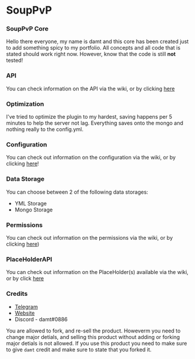 # SoupPvP

### SoupPvP Core
Hello there everyone, my name is damt and this core has been created just to add something spicy to my portfolio. All concepts and all code that is stated should work right now. 
However, know that the code is still **not** tested!

### API
You can check information on the API via the wiki, or by clicking [here](https://github.com/therealdamt/SoupPvP/wiki/API)

### Optimization
I've tried to optimize the plugin to my hardest, saving happens per 5 minutes to help the server not lag. Everything saves onto the mongo and nothing really to the config.yml.

### Configuration
You can check out information on the configuration via the wiki, or by clicking [here](https://github.com/therealdamt/SoupPvP/wiki/Configuration)!

### Data Storage
You can choose between 2 of the following data storages:
* YML Storage
* Mongo Storage 

### Permissions
You can check out information on the permissions via the wiki, or by clicking [here](https://github.com/therealdamt/SoupPvP/wiki/Permissions))

### PlaceHolderAPI
You can check out information on the PlaceHolder(s) available via the wiki, or by click [here](https://github.com/therealdamt/SoupPvP/wiki/PlaceHolder(s))

### Credits

* [Telegram](https://t.me/therealdamt)
* [Website](https://damt.xyz)
* Discord - damt#0886

You are allowed to fork, and re-sell the product. Howeverm you need to change major detials, and selling this product without adding or forking major detials is not allowed. If you use this product you need to make sure to give ``damt`` credit and make sure to state that you forked it.
